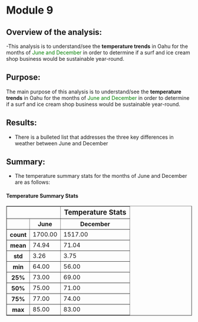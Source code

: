# Module 9
## Overview  of the analysis:
-This analysis is to understand/see the **temperature trends** in Oahu for the months of <span style="color: green">June and December</span> in order to determine if a surf and ice cream shop business would be sustainable year-round.

## Purpose:
  The main purpose of this analysis is to understand/see the **temperature trends** in Oahu for the months of <span style="color: green">June and December</span> in order to determine if a surf and ice cream shop business would be sustainable year-round.
## Results:
* There is a bulleted list that addresses the three key differences in weather between June and December
## Summary:
- The temperature summary stats for the months of June and December are as follows:
#### Temperature Summary Stats
<table border="1" class="dataframe">
  <thead>
    <tr>
        <th colspan="2"></th>
        <th colspan="2" style="text-align: center; font-size: 14pt;">Temperature Stats</th>
    </tr>
    <tr style="text-align: right;">
      <th></th>
      <th style="text-align: center;">June</th>
      <th style="text-align: center;">December</th>
    </tr>
  </thead>
  <tbody>
    <tr>
      <th>count</th>
      <td>1700.00</td>
      <td>1517.00</td>
    </tr>
    <tr>
      <th>mean</th>
      <td>74.94</td>
      <td>71.04</td>
    </tr>
    <tr>
      <th>std</th>
      <td>3.26</td>
      <td>3.75</td>
    </tr>
    <tr>
      <th>min</th>
      <td>64.00</td>
      <td>56.00</td>
    </tr>
    <tr>
      <th>25%</th>
      <td>73.00</td>
      <td>69.00</td>
    </tr>
    <tr>
      <th>50%</th>
      <td>75.00</td>
      <td>71.00</td>
    </tr>
    <tr>
      <th>75%</th>
      <td>77.00</td>
      <td>74.00</td>
    </tr>
    <tr>
      <th>max</th>
      <td>85.00</td>
      <td>83.00</td>
    </tr>
  </tbody>
</table>